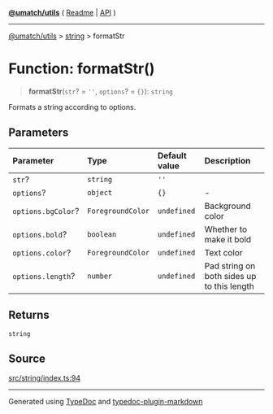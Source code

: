 [**@umatch/utils**](../../README.md) ( [Readme](../../README.md) \| [API](../../API.md) )

---

[@umatch/utils](../../API.md) > [string](../README.md) > formatStr

# Function: formatStr()

> **formatStr**(`str`? = `''`, `options`? = `{}`): `string`

Formats a string according to options.

## Parameters

| Parameter          | Type              | Default value | Description                                |
| :----------------- | :---------------- | :------------ | :----------------------------------------- |
| `str`?             | `string`          | `''`          |                                            |
| `options`?         | `object`          | `{}`          | -                                          |
| `options.bgColor`? | `ForegroundColor` | `undefined`   | Background color                           |
| `options.bold`?    | `boolean`         | `undefined`   | Whether to make it bold                    |
| `options.color`?   | `ForegroundColor` | `undefined`   | Text color                                 |
| `options.length`?  | `number`          | `undefined`   | Pad string on both sides up to this length |

## Returns

`string`

## Source

[src/string/index.ts:94](https://github.com/umatch-oficial/utils/blob/00cf87f/src/string/index.ts#L94)

---

Generated using [TypeDoc](https://typedoc.org/) and [typedoc-plugin-markdown](https://www.npmjs.com/package/typedoc-plugin-markdown)
